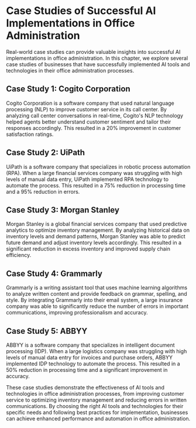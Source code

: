 Case Studies of Successful AI Implementations in Office Administration
=========================================================================================================================================================

Real-world case studies can provide valuable insights into successful AI implementations in office administration. In this chapter, we explore several case studies of businesses that have successfully implemented AI tools and technologies in their office administration processes.

Case Study 1: Cogito Corporation
--------------------------------

Cogito Corporation is a software company that used natural language processing (NLP) to improve customer service in its call center. By analyzing call center conversations in real-time, Cogito's NLP technology helped agents better understand customer sentiment and tailor their responses accordingly. This resulted in a 20% improvement in customer satisfaction ratings.

Case Study 2: UiPath
--------------------

UiPath is a software company that specializes in robotic process automation (RPA). When a large financial services company was struggling with high levels of manual data entry, UiPath implemented RPA technology to automate the process. This resulted in a 75% reduction in processing time and a 95% reduction in errors.

Case Study 3: Morgan Stanley
----------------------------

Morgan Stanley is a global financial services company that used predictive analytics to optimize inventory management. By analyzing historical data on inventory levels and demand patterns, Morgan Stanley was able to predict future demand and adjust inventory levels accordingly. This resulted in a significant reduction in excess inventory and improved supply chain efficiency.

Case Study 4: Grammarly
-----------------------

Grammarly is a writing assistant tool that uses machine learning algorithms to analyze written content and provide feedback on grammar, spelling, and style. By integrating Grammarly into their email system, a large insurance company was able to significantly reduce the number of errors in important communications, improving professionalism and accuracy.

Case Study 5: ABBYY
-------------------

ABBYY is a software company that specializes in intelligent document processing (IDP). When a large logistics company was struggling with high levels of manual data entry for invoices and purchase orders, ABBYY implemented IDP technology to automate the process. This resulted in a 50% reduction in processing time and a significant improvement in accuracy.

These case studies demonstrate the effectiveness of AI tools and technologies in office administration processes, from improving customer service to optimizing inventory management and reducing errors in written communications. By choosing the right AI tools and technologies for their specific needs and following best practices for implementation, businesses can achieve enhanced performance and automation in office administration.
